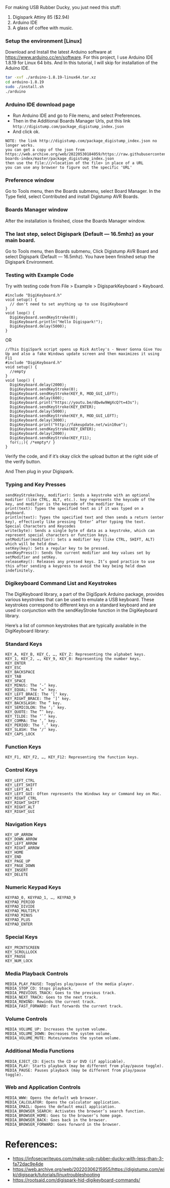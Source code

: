 For making USB Rubber Ducky, you just need this stuff:
1. Digispark Attiny 85 ($2.94)
2. Arduino IDE
3. A glass of coffee with music.

### Setup the environment [Linux]

Download and Install the latest Arduino software at https://www.arduino.cc/en/software. For this project, I use Arduino IDE 1.8.19 for Linux 64 bits. And In this tutorial, I will skip for installation of the Aduino IDE.
```bash
tar -xvf ./arduino-1.8.19-linux64.tar.xz 
cd arduino-1.8.19
sudo ./install.sh
./arduino
```

### Arduino IDE download page
- Run Arduino IDE and go to File menu, and select Preferences. 
- Then in the Additional Boards Manager Urls, put this link ``` http://digistump.com/package_digistump_index.json ```
- And click ok.

```
NOTE: the link http://digistump.com/package_digistump_index.json no longer works.
you can get a copy of the json from https://web.archive.org/web/20220530184059/https://raw.githubusercontent.com/digistump/arduino-boards-index/master/package_digistump_index.json  
then use the file:///<location of the file> in place of a URL
you can use any browser to figure out the specific 'URL'
```

### Preference window
Go to Tools menu, then the Boards submenu, select Board Manager. In the Type field, select Contributed and install Digistump AVR Boards.

### Boards Manager window
After the installation is finished, close the Boards Manager window.

### The last step, select Digispark (Default — 16.5mhz) as your main board.
Go to Tools menu, then Boards submenu, Click Digistump AVR Board and select Digispark (Default — 16.5mhz). You have been finished setup the Digispark Environment.

### Testing with Example Code

Try with testing code from File > Example > DigisparkKeyboard > Keyboard.
```
#include "DigiKeyboard.h"
void setup() {
  // don't need to set anything up to use DigiKeyboard
}
void loop() {
  DigiKeyboard.sendKeyStroke(0);
  DigiKeyboard.println("Hello Digispark!");
  DigiKeyboard.delay(5000);
}
```
OR
```
//This DigiSpark script opens up Rick Astley's - Never Gonna Give You Up and also a fake Windows update screen and then maximizes it using F11
#include "DigiKeyboard.h"
void setup() {
  //empty
}
void loop() {
  DigiKeyboard.delay(2000);
  DigiKeyboard.sendKeyStroke(0);
  DigiKeyboard.sendKeyStroke(KEY_R, MOD_GUI_LEFT);
  DigiKeyboard.delay(600);
  DigiKeyboard.print("https://youtu.be/dQw4w9WgXcQ?t=43s");
  DigiKeyboard.sendKeyStroke(KEY_ENTER);
  DigiKeyboard.delay(5000);
  DigiKeyboard.sendKeyStroke(KEY_R, MOD_GUI_LEFT);
  DigiKeyboard.delay(3000);
  DigiKeyboard.print("http://fakeupdate.net/win10ue");
  DigiKeyboard.sendKeyStroke(KEY_ENTER);
  DigiKeyboard.delay(2000);
  DigiKeyboard.sendKeyStroke(KEY_F11);
  for(;;){ /*empty*/ }
}
```

Verify the code, and if it’s okay click the upload button at the right side of the verify button.

And Then plug in your Digispark.



### Typing and Key Presses
```
sendKeyStroke(key, modifier): Sends a keystroke with an optional modifier (like CTRL, ALT, etc.). key represents the keycode of the key, and modifier is the keycode of the modifier key.
print(text): Types the specified text as if it was typed on a keyboard.
println(text): Types the specified text and then sends a return (enter key), effectively like pressing ‘Enter’ after typing the text.
Special Characters and Keycodes
write(byte): Sends a single byte of data as a keystroke, which can represent special characters or function keys.
setModifier(modifier): Sets a modifier key (like CTRL, SHIFT, ALT) which will be held down.
setKey(key): Sets a regular key to be pressed.
sendKeyPress(): Sends the current modifier and key values set by setModifier and setKey.
releaseKey(): Releases any pressed keys. It’s good practice to use this after sending a keypress to avoid the key being held down indefinitely.
```

### Digikeyboard Command List and Keystrokes
The DigiKeyboard library, a part of the DigiSpark Arduino package, provides various keystrokes that can be used to emulate a USB keyboard. These keystrokes correspond to different keys on a standard keyboard and are used in conjunction with the sendKeyStroke function in the DigiKeyboard library.

Here’s a list of common keystrokes that are typically available in the DigiKeyboard library:

### Standard Keys
```
KEY_A, KEY_B, KEY_C, …, KEY_Z: Representing the alphabet keys.
KEY_1, KEY_2, …, KEY_9, KEY_0: Representing the number keys.
KEY_ENTER
KEY_ESC
KEY_BACKSPACE
KEY_TAB
KEY_SPACE
KEY_MINUS: The ‘-‘ key.
KEY_EQUAL: The ‘=’ key.
KEY_LEFT_BRACE: The ‘[‘ key.
KEY_RIGHT_BRACE: The ‘]’ key.
KEY_BACKSLASH: The ” key.
KEY_SEMICOLON: The ‘;’ key.
KEY_QUOTE: The ”’ key.
KEY_TILDE: The ‘`’ key.
KEY_COMMA: The ‘,’ key.
KEY_PERIOD: The ‘.’ key.
KEY_SLASH: The ‘/’ key.
KEY_CAPS_LOCK
```

### Function Keys
```
KEY_F1, KEY_F2, …, KEY_F12: Representing the function keys.
```

### Control Keys
```
KEY_LEFT_CTRL
KEY_LEFT_SHIFT
KEY_LEFT_ALT
KEY_LEFT_GUI: Often represents the Windows key or Command key on Mac.
KEY_RIGHT_CTRL
KEY_RIGHT_SHIFT
KEY_RIGHT_ALT
KEY_RIGHT_GUI
```

### Navigation Keys
```
KEY_UP_ARROW
KEY_DOWN_ARROW
KEY_LEFT_ARROW
KEY_RIGHT_ARROW
KEY_HOME
KEY_END
KEY_PAGE_UP
KEY_PAGE_DOWN
KEY_INSERT
KEY_DELETE
```

### Numeric Keypad Keys
```
KEYPAD_0, KEYPAD_1, …, KEYPAD_9
KEYPAD_PERIOD
KEYPAD_DIVIDE
KEYPAD_MULTIPLY
KEYPAD_MINUS
KEYPAD_PLUS
KEYPAD_ENTER
```

### Special Keys
```
KEY_PRINTSCREEN
KEY_SCROLLLOCK
KEY_PAUSE
KEY_NUM_LOCK
```

### Media Playback Controls
```
MEDIA_PLAY_PAUSE: Toggles play/pause of the media player.
MEDIA_STOP_CD: Stops playback.
MEDIA_PREVIOUS_TRACK: Goes to the previous track.
MEDIA_NEXT_TRACK: Goes to the next track.
MEDIA_REWIND: Rewinds the current track.
MEDIA_FAST_FORWARD: Fast forwards the current track.
```

### Volume Controls
```
MEDIA_VOLUME_UP: Increases the system volume.
MEDIA_VOLUME_DOWN: Decreases the system volume.
MEDIA_VOLUME_MUTE: Mutes/unmutes the system volume.
```

### Additional Media Functions
```
MEDIA_EJECT_CD: Ejects the CD or DVD (if applicable).
MEDIA_PLAY: Starts playback (may be different from play/pause toggle).
MEDIA_PAUSE: Pauses playback (may be different from play/pause toggle).
```

### Web and Application Controls
```
MEDIA_WWW: Opens the default web browser.
MEDIA_CALCULATOR: Opens the calculator application.
MEDIA_EMAIL: Opens the default email application.
MEDIA_BROWSER_SEARCH: Activates the browser’s search function.
MEDIA_BROWSER_HOME: Goes to the browser’s home page.
MEDIA_BROWSER_BACK: Goes back in the browser.
MEDIA_BROWSER_FORWARD: Goes forward in the browser.
```



# References:
- https://infosecwriteups.com/make-usb-rubber-ducky-with-less-than-3-fa72dac9e4de
- https://web.archive.org/web/20220306215955/https://digistump.com/wiki/digispark/tutorials/linuxtroubleshooting
- https://rootsaid.com/digispark-hid-digikeyboard-commands/
